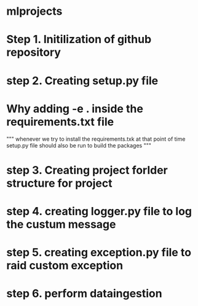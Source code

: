 # mlprojects
# Step 1. Initilization of github repository
# step 2. Creating setup.py file
# Why adding -e . inside the requirements.txt file
"""
whenever we try to install the requirements.txk at that point of time  setup.py file should also be run to build the packages
"""
# step 3. Creating project forlder structure for project
# step 4. creating logger.py file to log the custum message
# step 5. creating exception.py file to raid custom exception
# step 6. perform dataingestion